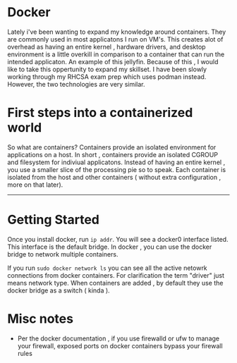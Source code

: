 
# Docker 

Lately i've been wanting to expand my knowledge around containers. They are commonly used in most applicatons I run on VM's. This creates alot of overhead as having an entire kernel , hardware drivers, and desktop environment is a little overkill in comparison to a container that can run the intended applicaton. An example of this jellyfin.  Because of this , I would like to take this oppertunity to expand my skillset. I have been slowly working through my RHCSA exam prep which uses podman instead. However, the two technologies are very similar. 


# First steps into a containerized world 

So what are containers? Containers provide an isolated environment for applications on a host. In short , containers provide an isolated CGROUP and filesystem for indiviual applicatons. Instead of having an entire kernel , you use a smaller slice of the processing pie so to speak. Each container is isolated from the host and other containers ( without extra configuration , more on that later). 

---

# Getting Started 

Once you install docker, run `ip addr`. You will see a docker0 interface listed. This interface is the default bridge. In docker , you can use the docker bridge to network multiple containers. 

If you run `sudo docker network ls` you can see all the active netowrk connections from docker containers. For clarification the term "driver" just means network type. When containers are added , by default they use the docker bridge as a switch ( kinda ).


# Misc notes 

- Per the docker documentation , if you use firewalld or ufw to manage your firewall, exposed ports on docker containers bypass your firewall rules


